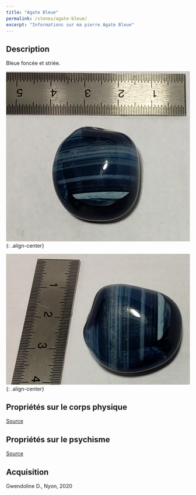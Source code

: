 ```yaml
---
title: "Agate Bleue"
permalink: /stones/agate-bleue/
excerpt: "Informations sur ma pierre Agate Bleue"
---
```


## Description
Bleue foncée et striée.

![Agate Bleue](/images/stones/AgateBleue_GwendoD_2020_1.jpg "Agate Bleue"){: .align-center}

![Agate Bleue](/images/stones/AgateBleue_GwendoD_2020_2.jpg "Agate Bleue"){: .align-center}

## Propriétés sur le corps physique


[Source](https://)


## Propriétés sur le psychisme


[Source](https://)

## Acquisition
Gwendoline D., Nyon, 2020
